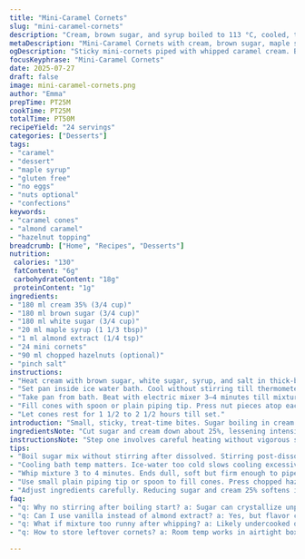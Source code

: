 ```yaml
---
title: "Mini-Caramel Cornets"
slug: "mini-caramel-cornets"
description: "Cream, brown sugar, and syrup boiled to 113 °C, cooled, then whipped and piped into tiny cones. Nuts optional. No eggs, nuts, or gluten. Vanilla swapped for almond extract. Maple syrup instead of corn syrup. 24 cones filled. Times varied by about 5 minutes. Stirring done only initially, not later. Cooling bath tempts the sugar to set; whipping changes texture. Nut topping adds crunch. Rest in holder two hours. Quick, sticky, sweet little bites."
metaDescription: "Mini-Caramel Cornets with cream, brown sugar, maple syrup boiled to 113 °C. Whipped then piped into cones. Optional hazelnuts, no eggs, gluten free. Soft, sticky bites."
ogDescription: "Sticky mini-cornets piped with whipped caramel cream. Boiled syrup cooled, nutty almond extract, nuts optional—small bites, big texture, wait till set."
focusKeyphrase: "Mini-Caramel Cornets"
date: 2025-07-27
draft: false
image: mini-caramel-cornets.png
author: "Emma"
prepTime: PT25M
cookTime: PT25M
totalTime: PT50M
recipeYield: "24 servings"
categories: ["Desserts"]
tags:
- "caramel"
- "dessert"
- "maple syrup"
- "gluten free"
- "no eggs"
- "nuts optional"
- "confections"
keywords:
- "caramel cones"
- "almond caramel"
- "hazelnut topping"
breadcrumb: ["Home", "Recipes", "Desserts"]
nutrition: 
 calories: "130"
 fatContent: "6g"
 carbohydrateContent: "18g"
 proteinContent: "1g"
ingredients:
- "180 ml cream 35% (3/4 cup)"
- "180 ml brown sugar (3/4 cup)"
- "180 ml white sugar (3/4 cup)"
- "20 ml maple syrup (1 1/3 tbsp)"
- "1 ml almond extract (1/4 tsp)"
- "24 mini cornets"
- "90 ml chopped hazelnuts (optional)"
- "pinch salt"
instructions:
- "Heat cream with brown sugar, white sugar, syrup, and salt in thick-bottomed pan. Stir till dissolves, then bring to boil. Attach candy thermometer center pan. Boil without stirring till 113 °C (235 °F). Remove from heat, add almond extract, don't stir."
- "Set pan inside ice water bath. Cool without stirring till thermometer reads between 45 and 52 °C (113 to 124 °F), about 15-25 minutes."
- "Take pan from bath. Beat with electric mixer 3–4 minutes till mixture dull but still soft."
- "Fill cones with spoon or plain piping tip. Press nut pieces atop each with a teaspoon approximately 5 ml. Place cones upright in holder."
- "Let cones rest for 1 1/2 to 2 1/2 hours till set."
introduction: "Small, sticky, treat-time bites. Sugar boiling in cream until amber. Shiny syrup, cools, whipped till thick but not hard. No eggs, no nuts (optional), naturally gluten-free. Maple syrup replaces corn syrup. Almond essence swapped for vanilla. A twist, subtle but present. The way cream and sugar interact, chemistry plays its part. Tiny cones get filled with cloudlike sweetness. Crunch on nuts optional, toasted hazelnuts for a twist. No fuss, just time and temperature. From stovetop to counter, watch and wait. Twist the classic recipe, a little less sugar, a bit more cream. Cool longer or less, texture changes. The simple becomes complicated, every degree matters. Then sit and stare, cones standing tall, waiting. Easy to make but patience needed. Great for snacks or party bites. Repeat if you dare."
ingredientsNote: "Cut sugar and cream down about 25%, lessening intensity slightly, balancing sweetness and richness. Maple syrup replaces sticky corn syrup, sticky but flavor shifts. Almond extract swapped in for vanilla, giving a nutty subtlety without adding real nuts. Hazelnuts optional, add crunch and earthiness different from original pecans or walnuts. Cornets must be sturdy yet small, holding the soft fudge inside without collapsing. Salt crucial, balances sweetness, enhances caramel. Measure temps carefully; 113 °C for soft ball stage but keep eyes on thermometer. Changing ingredients affects boiling point slightly; watch carefully."
instructionsNote: "Step one involves careful heating without vigorous stirring after sugar dissolves to prevent crystallization. Insert candy thermometer properly mid-pan to avoid wrong readings. Remove quickly at 113 °C, add flavoring without stirring to maintain syrup clarity. Use ice water bath not too cold or it prolongs cooling excessively; aim for 45-52 °C before whipping. Whip mixture until matte and semi-soft, about 3-4 minutes—longer whipping shifts texture to more fudge-like. Filling cornets best done with piping bag and plain tip or spoon, press hazelnuts immediately atop fudge to embed. Rest cones upright, stable, away from fridge moisture for proper setting. Timing varies with humidity and altitude, adjust accordingly."
tips:
- "Boil sugar mix without stirring after dissolved. Stirring post-dissolve risks crystallization. Use thick-bottom pan for even heat. Position thermometer center pan, avoid touching sides. Hit 113 °C precisely. Remove from heat immediately. Add almond extract off heat, no stirring keeps syrup clear."
- "Cooling bath temp matters. Ice-water too cold slows cooling excessively, traps heat. Aim 45-52 °C before whipping. Stirring during cooling ruins texture; let sit still. Temperature range critical. Under cool, caramel won’t whip right; over cool, becomes grainy or hardens prematurely."
- "Whip mixture 3 to 4 minutes. Ends dull, soft but firm enough to pipe. Too little whipping, mixture runny, fills won’t hold shape. Too much, shifts to fudge-like dense. Use electric mixer low speed first, increase gradually. Watch texture, stop early over whipping changes the mouthfeel."
- "Use small plain piping tip or spoon to fill cones. Press chopped hazelnuts on top ASAP. Nuts embed in sticky surface for better adherence. Cornets must be sturdy; thin walls cause collapse. Arrange upright, not crowded. Rest 1.5-2.5 hours to set external climate impacts timing. Avoid fridge moisture exposure."
- "Adjust ingredients carefully. Reducing sugar and cream 25% softens intensity. Maple syrup as corn syrup swap changes boiling point, watch temp now may shift. Salt pinch is quiet but critical to balance sweet, helps set texture. Almond extract adds subtle nutty hint without real nuts but aroma varies low quantity."
faq:
- "q: Why no stirring after boiling start? a: Sugar can crystallize unpredictably. Stirring agitates sugar crystals, causes grainy texture. Let boil smooth. First stir dissolve only. Then no movement until done."
- "q: Can I use vanilla instead of almond extract? a: Yes, but flavor changes. Almond adds mild nuttiness without nuts. Vanilla sweeter aromatic. Also timing of adding extract is important. Add once off heat to avoid evaporation."
- "q: What if mixture too runny after whipping? a: Likely undercooked or undercooled. Boil longer next time, verify 113 °C exactly. Cooling temp above range can cause runniness. Whip enough but not too little."
- "q: How to store leftover cornets? a: Room temp works in airtight box. Fridge moisture can make cones soggy. Use cone holder standing upright if possible. Consume within 2-3 days for best texture. Freezing not recommended, texture suffers."

---
```

